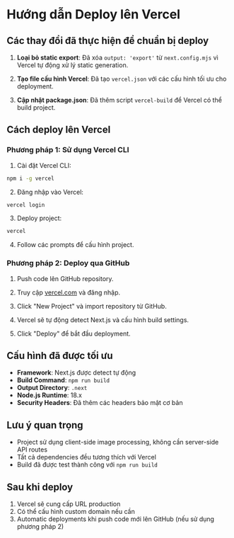 # Hướng dẫn Deploy lên Vercel

## Các thay đổi đã thực hiện để chuẩn bị deploy

1. **Loại bỏ static export**: Đã xóa `output: 'export'` từ `next.config.mjs` vì Vercel tự động xử lý static generation.

2. **Tạo file cấu hình Vercel**: Đã tạo `vercel.json` với các cấu hình tối ưu cho deployment.

3. **Cập nhật package.json**: Đã thêm script `vercel-build` để Vercel có thể build project.

## Cách deploy lên Vercel

### Phương pháp 1: Sử dụng Vercel CLI

1. Cài đặt Vercel CLI:
```bash
npm i -g vercel
```

2. Đăng nhập vào Vercel:
```bash
vercel login
```

3. Deploy project:
```bash
vercel
```

4. Follow các prompts để cấu hình project.

### Phương pháp 2: Deploy qua GitHub

1. Push code lên GitHub repository.

2. Truy cập [vercel.com](https://vercel.com) và đăng nhập.

3. Click "New Project" và import repository từ GitHub.

4. Vercel sẽ tự động detect Next.js và cấu hình build settings.

5. Click "Deploy" để bắt đầu deployment.

## Cấu hình đã được tối ưu

- **Framework**: Next.js được detect tự động
- **Build Command**: `npm run build`
- **Output Directory**: `.next`
- **Node.js Runtime**: 18.x
- **Security Headers**: Đã thêm các headers bảo mật cơ bản

## Lưu ý quan trọng

- Project sử dụng client-side image processing, không cần server-side API routes
- Tất cả dependencies đều tương thích với Vercel
- Build đã được test thành công với `npm run build`

## Sau khi deploy

1. Vercel sẽ cung cấp URL production
2. Có thể cấu hình custom domain nếu cần
3. Automatic deployments khi push code mới lên GitHub (nếu sử dụng phương pháp 2)
